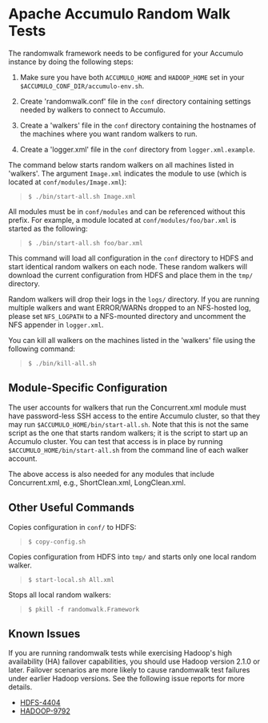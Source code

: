 <!--
Licensed to the Apache Software Foundation (ASF) under one or more
contributor license agreements.  See the NOTICE file distributed with
this work for additional information regarding copyright ownership.
The ASF licenses this file to You under the Apache License, Version 2.0
(the "License"); you may not use this file except in compliance with
the License.  You may obtain a copy of the License at 
 
    http://www.apache.org/licenses/LICENSE-2.0
 
Unless required by applicable law or agreed to in writing, software
distributed under the License is distributed on an "AS IS" BASIS,
WITHOUT WARRANTIES OR CONDITIONS OF ANY KIND, either express or implied.
See the License for the specific language governing permissions and
limitations under the License.
-->

Apache Accumulo Random Walk Tests
=================================

The randomwalk framework needs to be configured for your Accumulo instance by
doing the following steps:

1.  Make sure you have both `ACCUMULO_HOME` and `HADOOP_HOME` set in your
    `$ACCUMULO_CONF_DIR/accumulo-env.sh`.

2.  Create 'randomwalk.conf' file in the `conf` directory containing settings
    needed by walkers to connect to Accumulo.

3.  Create a 'walkers' file in the `conf` directory containing the hostnames of
    the machines where you want random walkers to run.

3.  Create a 'logger.xml' file in the `conf` directory from `logger.xml.example`.

The command below starts random walkers on all machines listed in 'walkers'.
The argument `Image.xml` indicates the module to use (which is located at
`conf/modules/Image.xml`):

> `$ ./bin/start-all.sh Image.xml`

All modules must be in `conf/modules` and can be referenced without this prefix.
For example, a module located at `conf/modules/foo/bar.xml` is started as
the following:

> `$ ./bin/start-all.sh foo/bar.xml`

This command will load all configuration in the `conf` directory to HDFS and
start identical random walkers on each node.  These random walkers will
download the current configuration from HDFS and place them in the `tmp/`
directory.

Random walkers will drop their logs in the `logs/` directory.  If you are running
multiple walkers and want ERROR/WARNs dropped to an NFS-hosted log, please set
`NFS_LOGPATH` to a NFS-mounted directory and uncomment the NFS appender in `logger.xml`.

You can kill all walkers on the machines listed in the 'walkers' file using
the following command:

> `$ ./bin/kill-all.sh`

Module-Specific Configuration
-----------------------------

The user accounts for walkers that run the Concurrent.xml module must have
password-less SSH access to the entire Accumulo cluster, so that they may run
`$ACCUMULO_HOME/bin/start-all.sh`. Note that this is not the same script as the
one that starts random walkers; it is the script to start up an Accumulo
cluster. You can test that access is in place by running
`$ACCUMULO_HOME/bin/start-all.sh` from the command line of each walker account.

The above access is also needed for any modules that include Concurrent.xml,
e.g., ShortClean.xml, LongClean.xml.

Other Useful Commands
---------------------

Copies configuration in `conf/` to HDFS:

> `$ copy-config.sh`

Copies configuration from HDFS into `tmp/` and starts only one local random walker.

> `$ start-local.sh All.xml`

Stops all local random walkers:

> `$ pkill -f randomwalk.Framework`

Known Issues
------------

If you are running randomwalk tests while exercising Hadoop's high availability
(HA) failover capabilities, you should use Hadoop version 2.1.0 or later.
Failover scenarios are more likely to cause randomwalk test failures under
earlier Hadoop versions. See the following issue reports for more details.

* [HDFS-4404](https://issues.apache.org/jira/browse/HDFS-4404)
* [HADOOP-9792](https://issues.apache.org/jira/browse/HADOOP-9792)

